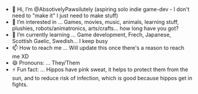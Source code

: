 - 👋 Hi, I’m @AbsotivelyPawsilutely (aspiring solo indie game-dev - I don't need to "make it" I just need to make stuff)
- 👀 I’m interested in ... Games, movies, music, animals, learning stuff, plushies, robots/animatronics, arts/crafts... how long have you got?
- 🌱 I’m currently learning ... Game development, Frech, Japanese, Scottish Gaelic, Swedish... I keep busy
- 📫 How to reach me ... Will update this once there's a reason to reach me XD
- 😄 Pronouns: ... They/Them
- ⚡ Fun fact: ... Hippos have pink sweat, it helps to protect them from the sun, and to reduce risk of infection, which is good because hippos get in fights.

<!---
AbsotivelyPawsilutely/AbsotivelyPawsilutely is a ✨ special ✨ repository because its `README.md` (this file) appears on your GitHub profile.
You can click the Preview link to take a look at your changes.
--->
